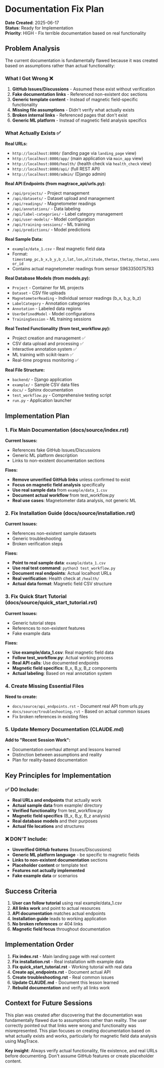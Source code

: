 # Documentation Fix Plan

**Date Created**: 2025-06-17  
**Status**: Ready for Implementation  
**Priority**: HIGH - Fix terrible documentation based on real functionality

## Problem Analysis

The current documentation is fundamentally flawed because it was created based on assumptions rather than actual functionality:

### What I Got Wrong ❌
1. **GitHub Issues/Discussions** - Assumed these exist without verification
2. **Fake documentation links** - Referenced non-existent doc sections  
3. **Generic template content** - Instead of magnetic field-specific functionality
4. **Missing file assumptions** - Didn't verify what actually exists
5. **Broken internal links** - Referenced pages that don't exist
6. **Generic ML platform** - Instead of magnetic field analysis specifics

### What Actually Exists ✅

**Real URLs:**
- `http://localhost:8000/` (landing page via `landing_page` view)
- `http://localhost:8000/app/` (main application via `main_app` view) 
- `http://localhost:8000/health/` (health check via `health_check` view)
- `http://localhost:8000/api/` (full REST API)
- `http://localhost:8000/admin/` (Django admin)

**Real API Endpoints (from magtrace_api/urls.py):**
- `/api/projects/` - Project management
- `/api/datasets/` - Dataset upload and management
- `/api/readings/` - Magnetometer readings
- `/api/annotations/` - Data labeling
- `/api/label-categories/` - Label category management
- `/api/user-models/` - Model configuration
- `/api/training-sessions/` - ML training
- `/api/predictions/` - Model predictions

**Real Sample Data:**
- `example/data_1.csv` - Real magnetic field data
- Format: `timestamp_pc,b_x,b_y,b_z,lat,lon,altitude,thetax,thetay,thetaz,sensor_id`
- Contains actual magnetometer readings from sensor S963350075783

**Real Database Models (from models.py):**
- `Project` - Container for ML projects
- `Dataset` - CSV file uploads  
- `MagnetometerReading` - Individual sensor readings (b_x, b_y, b_z)
- `LabelCategory` - Annotation categories
- `Annotation` - Labeled data regions
- `UserDefinedModel` - Model configurations
- `TrainingSession` - ML training sessions

**Real Tested Functionality (from test_workflow.py):**
- Project creation and management ✅
- CSV data upload and processing ✅
- Interactive annotation system ✅
- ML training with scikit-learn ✅
- Real-time progress monitoring ✅

**Real File Structure:**
- `backend/` - Django application
- `example/` - Sample CSV data files  
- `docs/` - Sphinx documentation
- `test_workflow.py` - Comprehensive testing script
- `run.py` - Application launcher

## Implementation Plan

### 1. Fix Main Documentation (docs/source/index.rst)

**Current Issues:**
- References fake GitHub Issues/Discussions
- Generic ML platform description
- Links to non-existent documentation sections

**Fixes:**
- **Remove unverified GitHub links** unless confirmed to exist
- **Focus on magnetic field analysis** specifically
- **Use real sample data** from `example/data_1.csv`
- **Document actual workflow** from test_workflow.py
- **Real use cases**: Magnetometer data analysis, not generic ML

### 2. Fix Installation Guide (docs/source/installation.rst)

**Current Issues:**
- References non-existent sample datasets
- Generic troubleshooting
- Broken verification steps

**Fixes:**
- **Point to real sample data**: `example/data_1.csv`
- **Use real test command**: `python3 test_workflow.py`
- **Document real endpoints**: Actual localhost URLs
- **Real verification**: Health check at `/health/`
- **Actual data format**: Magnetic field CSV structure

### 3. Fix Quick Start Tutorial (docs/source/quick_start_tutorial.rst)

**Current Issues:**
- Generic tutorial steps
- References to non-existent features
- Fake example data

**Fixes:**
- **Use example/data_1.csv**: Real magnetic field data
- **Follow test_workflow.py**: Actual working process
- **Real API calls**: Use documented endpoints
- **Magnetic field specifics**: B_x, B_y, B_z components
- **Actual labeling**: Based on real annotation system

### 4. Create Missing Essential Files

**Need to create:**
- `docs/source/api_endpoints.rst` - Document real API from urls.py
- `docs/source/troubleshooting.rst` - Based on actual common issues
- Fix broken references in existing files

### 5. Update Memory Documentation (CLAUDE.md)

**Add to "Recent Session Work":**
- Documentation overhaul attempt and lessons learned
- Distinction between assumptions and reality
- Plan for reality-based documentation

## Key Principles for Implementation

### ✅ DO Include:
- **Real URLs and endpoints** that actually work
- **Actual sample data** from example/ directory
- **Verified functionality** from test_workflow.py
- **Magnetic field specifics** (B_x, B_y, B_z analysis)
- **Real database models** and their purposes
- **Actual file locations** and structures

### ❌ DON'T Include:
- **Unverified GitHub features** (Issues/Discussions)
- **Generic ML platform language** - be specific to magnetic fields
- **Links to non-existent documentation** sections
- **Placeholder content** or template text
- **Features not actually implemented**
- **Fake example data** or scenarios

## Success Criteria

1. **User can follow tutorial** using real example/data_1.csv
2. **All links work** and point to actual resources
3. **API documentation** matches actual endpoints
4. **Installation guide** leads to working application
5. **No broken references** or 404 links
6. **Magnetic field focus** throughout documentation

## Implementation Order

1. **Fix index.rst** - Main landing page with real content
2. **Fix installation.rst** - Real installation with example data
3. **Fix quick_start_tutorial.rst** - Working tutorial with real data
4. **Create api_endpoints.rst** - Document actual API
5. **Create troubleshooting.rst** - Real common issues
6. **Update CLAUDE.md** - Document this lesson learned
7. **Rebuild documentation** and verify all links work

## Context for Future Sessions

This plan was created after discovering that the documentation was fundamentally flawed due to assumptions rather than reality. The user correctly pointed out that links were wrong and functionality was misrepresented. This plan focuses on creating documentation based on what actually exists and works, particularly for magnetic field data analysis using MagTrace.

**Key insight**: Always verify actual functionality, file existence, and real URLs before documenting. Don't assume GitHub features or create placeholder content.